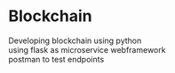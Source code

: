 # Blockchain
Developing blockchain using python  
using flask as microservice webframework    
postman to test endpoints  
